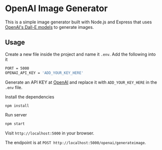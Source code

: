 # OpenAI Image Generator

This is a simple image generator built with Node.js and Express that uses [OpenAI's Dall-E models](https://beta.openai.com/docs/guides/images) to generate images.

## Usage

Create a new file inside the project and name it `.env`.
Add the following into it
```bash
PORT = 5000
OPENAI_API_KEY = 'ADD_YOUR_KEY_HERE'
```

Generate an API KEY at [OpenAI](https://beta.openai.com/) and replace it with `ADD_YOUR_KEY_HERE` in the `.env` file.

Install the dependencies

```bash
npm install
```

Run server

```bash
npm start
```

Visit `http://localhost:5000` in your browser.

The endpoint is at `POST http://localhost:5000/openai/generateimage`.